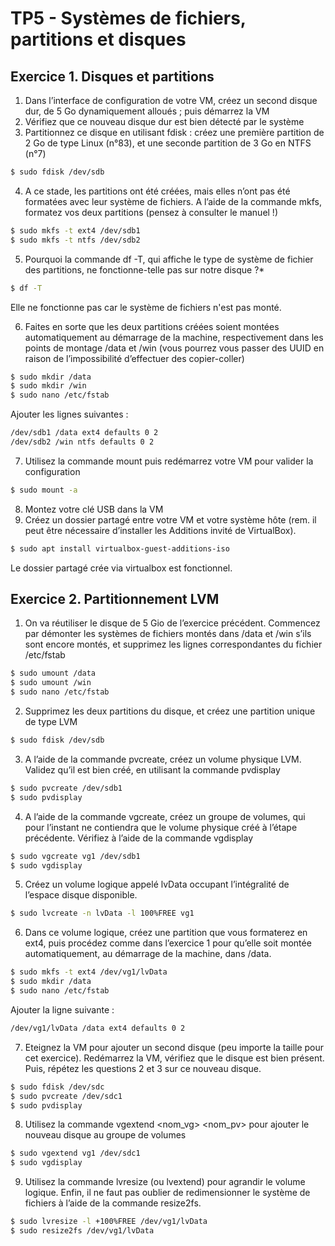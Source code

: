# TP5 - Systèmes de fichiers, partitions et disques

## Exercice 1. Disques et partitions

1. Dans l’interface de configuration de votre VM, créez un second disque dur, de 5 Go dynamiquement alloués ; puis démarrez la VM
2. Vérifiez que ce nouveau disque dur est bien détecté par le système
3. Partitionnez ce disque en utilisant fdisk : créez une première partition de 2 Go de type Linux (n°83), et une seconde partition de 3 Go en NTFS (n°7)

```bash
$ sudo fdisk /dev/sdb
```

4. A ce stade, les partitions ont été créées, mais elles n’ont pas été formatées avec leur système de fichiers. A l’aide de la commande mkfs, formatez vos deux partitions (pensez à consulter le manuel !)

```bash
$ sudo mkfs -t ext4 /dev/sdb1
$ sudo mkfs -t ntfs /dev/sdb2
```

5. Pourquoi la commande df -T, qui affiche le type de système de fichier des partitions, ne fonctionne-telle pas sur notre disque ?*

```bash
$ df -T
```

Elle ne fonctionne pas car le système de fichiers n'est pas monté.

6. Faites en sorte que les deux partitions créées soient montées automatiquement au démarrage de la machine, respectivement dans les points de montage /data et /win (vous pourrez vous passer des UUID en raison de l’impossibilité d’effectuer des copier-coller)

```bash
$ sudo mkdir /data
$ sudo mkdir /win
$ sudo nano /etc/fstab
```

Ajouter les lignes suivantes :

```bash
/dev/sdb1 /data ext4 defaults 0 2
/dev/sdb2 /win ntfs defaults 0 2
``` 

7. Utilisez la commande mount puis redémarrez votre VM pour valider la configuration

```bash
$ sudo mount -a
```

8. Montez votre clé USB dans la VM
9. Créez un dossier partagé entre votre VM et votre système hôte (rem. il peut être nécessaire d’installer les Additions invité de VirtualBox).

```bash
$ sudo apt install virtualbox-guest-additions-iso
```

Le dossier partagé crée via virtualbox est fonctionnel.

## Exercice 2. Partitionnement LVM

1. On va réutiliser le disque de 5 Gio de l’exercice précédent. Commencez par démonter les systèmes de fichiers montés dans /data et /win s’ils sont encore montés, et supprimez les lignes correspondantes du fichier /etc/fstab

```bash
$ sudo umount /data
$ sudo umount /win
$ sudo nano /etc/fstab
```
2. Supprimez les deux partitions du disque, et créez une partition unique de type LVM

```bash
$ sudo fdisk /dev/sdb
```

3. A l’aide de la commande pvcreate, créez un volume physique LVM. Validez qu’il est bien créé, en utilisant la commande pvdisplay

```bash
$ sudo pvcreate /dev/sdb1
$ sudo pvdisplay
```

4. A l’aide de la commande vgcreate, créez un groupe de volumes, qui pour l’instant ne contiendra que le volume physique créé à l’étape précédente. Vérifiez à l’aide de la commande vgdisplay

```bash
$ sudo vgcreate vg1 /dev/sdb1
$ sudo vgdisplay
```

5. Créez un volume logique appelé lvData occupant l’intégralité de l’espace disque disponible.

```bash
$ sudo lvcreate -n lvData -l 100%FREE vg1
```

6. Dans ce volume logique, créez une partition que vous formaterez en ext4, puis procédez comme dans l’exercice 1 pour qu’elle soit montée automatiquement, au démarrage de la machine, dans /data.

```bash
$ sudo mkfs -t ext4 /dev/vg1/lvData
$ sudo mkdir /data
$ sudo nano /etc/fstab
```

Ajouter la ligne suivante :

```bash
/dev/vg1/lvData /data ext4 defaults 0 2
```

7. Eteignez la VM pour ajouter un second disque (peu importe la taille pour cet exercice). Redémarrez la VM, vérifiez que le disque est bien présent. Puis, répétez les questions 2 et 3 sur ce nouveau disque.

```bash
$ sudo fdisk /dev/sdc
$ sudo pvcreate /dev/sdc1
$ sudo pvdisplay
```

8. Utilisez la commande vgextend <nom_vg> <nom_pv> pour ajouter le nouveau disque au groupe de volumes

```bash
$ sudo vgextend vg1 /dev/sdc1
$ sudo vgdisplay
```

9. Utilisez la commande lvresize (ou lvextend) pour agrandir le volume logique. Enfin, il ne faut pas oublier de redimensionner le système de fichiers à l’aide de la commande resize2fs.

```bash
$ sudo lvresize -l +100%FREE /dev/vg1/lvData
$ sudo resize2fs /dev/vg1/lvData
```
